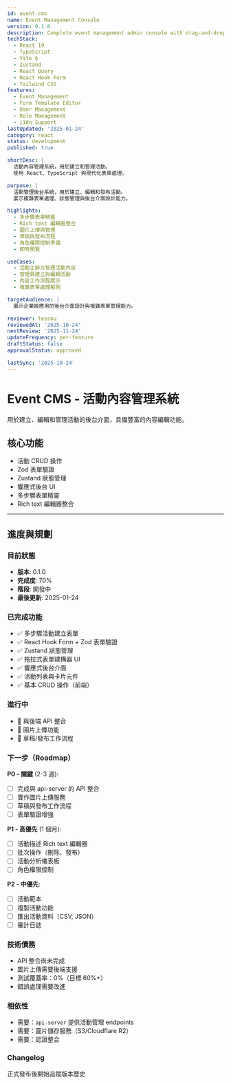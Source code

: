```yaml
---
id: event-cms
name: Event Management Console
version: 0.1.0
description: Complete event management admin console with drag-and-drop form builder, user management, and role-based access control
techStack:
  - React 19
  - TypeScript
  - Vite 6
  - Zustand
  - React Query
  - React Hook Form
  - Tailwind CSS
features:
  - Event Management
  - Form Template Editor
  - User Management
  - Role Management
  - i18n Support
lastUpdated: '2025-01-24'
category: react
status: development
published: true

shortDesc: |
  活動內容管理系統，用於建立和管理活動。
  使用 React、TypeScript 與現代化表單處理。

purpose: |
  活動管理後台系統，用於建立、編輯和發布活動。
  展示複雜表單處理、狀態管理與後台介面設計能力。

highlights:
  - 多步驟表單精靈
  - Rich text 編輯器整合
  - 圖片上傳與管理
  - 草稿與發布流程
  - 角色權限控制準備
  - 即時預覽

useCases:
  - 活動主辦方管理活動內容
  - 管理員建立與編輯活動
  - 內容工作流程展示
  - 複雜表單處理範例

targetAudience: |
  展示企業級應用的後台介面設計與複雜表單管理能力。

reviewer: tessou
reviewedAt: '2025-10-24'
nextReview: '2025-11-24'
updateFrequency: per-feature
draftStatus: false
approvalStatus: approved

lastSync: '2025-10-24'
---
```


# Event CMS - 活動內容管理系統

用於建立、編輯和管理活動的後台介面，具備豐富的內容編輯功能。

## 核心功能
- 活動 CRUD 操作
- Zod 表單驗證
- Zustand 狀態管理
- 響應式後台 UI
- 多步驟表單精靈
- Rich text 編輯器整合

---

## 進度與規劃

### 目前狀態
- **版本**: 0.1.0
- **完成度**: 70%
- **階段**: 開發中
- **最後更新**: 2025-01-24

### 已完成功能
- ✅ 多步驟活動建立表單
- ✅ React Hook Form + Zod 表單驗證
- ✅ Zustand 狀態管理
- ✅ 拖拉式表單建構器 UI
- ✅ 響應式後台介面
- ✅ 活動列表與卡片元件
- ✅ 基本 CRUD 操作（前端）

### 進行中
- 🚧 與後端 API 整合
- 🚧 圖片上傳功能
- 🚧 草稿/發布工作流程

### 下一步（Roadmap）

**P0 - 關鍵** (2-3 週):
- [ ] 完成與 api-server 的 API 整合
- [ ] 實作圖片上傳服務
- [ ] 草稿與發布工作流程
- [ ] 表單驗證增強

**P1 - 高優先** (1 個月):
- [ ] 活動描述 Rich text 編輯器
- [ ] 批次操作（刪除、發布）
- [ ] 活動分析儀表板
- [ ] 角色權限控制

**P2 - 中優先**:
- [ ] 活動範本
- [ ] 複製活動功能
- [ ] 匯出活動資料（CSV, JSON）
- [ ] 審計日誌

### 技術債務
- API 整合尚未完成
- 圖片上傳需要後端支援
- 測試覆蓋率：0%（目標 60%+）
- 錯誤處理需要改進

### 相依性
- 需要：`api-server` 提供活動管理 endpoints
- 需要：圖片儲存服務（S3/Cloudflare R2）
- 需要：認證整合

### Changelog
正式發布後開始追蹤版本歷史

